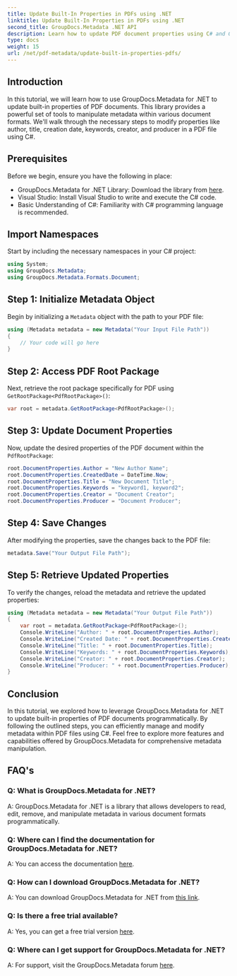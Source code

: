 ```yaml
---
title: Update Built-In Properties in PDFs using .NET
linktitle: Update Built-In Properties in PDFs using .NET
second_title: GroupDocs.Metadata .NET API
description: Learn how to update PDF document properties using C# and GroupDocs.Metadata for .NET. Modify author, title, keywords, and more programmatically.
type: docs
weight: 15
url: /net/pdf-metadata/update-built-in-properties-pdfs/
---
```

## Introduction
In this tutorial, we will learn how to use GroupDocs.Metadata for .NET to update built-in properties of PDF documents. This library provides a powerful set of tools to manipulate metadata within various document formats. We'll walk through the necessary steps to modify properties like author, title, creation date, keywords, creator, and producer in a PDF file using C#.
## Prerequisites
Before we begin, ensure you have the following in place:
- GroupDocs.Metadata for .NET Library: Download the library from [here](https://releases.groupdocs.com/metadata/net/).
- Visual Studio: Install Visual Studio to write and execute the C# code.
- Basic Understanding of C#: Familiarity with C# programming language is recommended.

## Import Namespaces
Start by including the necessary namespaces in your C# project:
```csharp
using System;
using GroupDocs.Metadata;
using GroupDocs.Metadata.Formats.Document;
```
## Step 1: Initialize Metadata Object
Begin by initializing a `Metadata` object with the path to your PDF file:
```csharp
using (Metadata metadata = new Metadata("Your Input File Path"))
{
    // Your code will go here
}
```
## Step 2: Access PDF Root Package
Next, retrieve the root package specifically for PDF using `GetRootPackage<PdfRootPackage>()`:
```csharp
var root = metadata.GetRootPackage<PdfRootPackage>();
```
## Step 3: Update Document Properties
Now, update the desired properties of the PDF document within the `PdfRootPackage`:
```csharp
root.DocumentProperties.Author = "New Author Name";
root.DocumentProperties.CreatedDate = DateTime.Now;
root.DocumentProperties.Title = "New Document Title";
root.DocumentProperties.Keywords = "keyword1, keyword2";
root.DocumentProperties.Creator = "Document Creator";
root.DocumentProperties.Producer = "Document Producer";
```
## Step 4: Save Changes
After modifying the properties, save the changes back to the PDF file:
```csharp
metadata.Save("Your Output File Path");
```
## Step 5: Retrieve Updated Properties
To verify the changes, reload the metadata and retrieve the updated properties:
```csharp
using (Metadata metadata = new Metadata("Your Output File Path"))
{
    var root = metadata.GetRootPackage<PdfRootPackage>();
    Console.WriteLine("Author: " + root.DocumentProperties.Author);
    Console.WriteLine("Created Date: " + root.DocumentProperties.CreatedDate);
    Console.WriteLine("Title: " + root.DocumentProperties.Title);
    Console.WriteLine("Keywords: " + root.DocumentProperties.Keywords);
    Console.WriteLine("Creator: " + root.DocumentProperties.Creator);
    Console.WriteLine("Producer: " + root.DocumentProperties.Producer);
}
```

## Conclusion
In this tutorial, we explored how to leverage GroupDocs.Metadata for .NET to update built-in properties of PDF documents programmatically. By following the outlined steps, you can efficiently manage and modify metadata within PDF files using C#. Feel free to explore more features and capabilities offered by GroupDocs.Metadata for comprehensive metadata manipulation.

## FAQ's
### Q: What is GroupDocs.Metadata for .NET?
A: GroupDocs.Metadata for .NET is a library that allows developers to read, edit, remove, and manipulate metadata in various document formats programmatically.
### Q: Where can I find the documentation for GroupDocs.Metadata for .NET?
A: You can access the documentation [here](https://reference.groupdocs.com/metadata/net/).
### Q: How can I download GroupDocs.Metadata for .NET?
A: You can download GroupDocs.Metadata for .NET from [this link](https://releases.groupdocs.com/metadata/net/).
### Q: Is there a free trial available?
A: Yes, you can get a free trial version [here](https://releases.groupdocs.com/).
### Q: Where can I get support for GroupDocs.Metadata for .NET?
A: For support, visit the GroupDocs.Metadata forum [here](https://forum.groupdocs.com/c/metadata/14).
